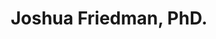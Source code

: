 ---
title : "Joshua Friedman, PhD."
# full screen navigation
first_name : "Joshua"
last_name : "Friedman"
bg_image : "images/backgrounds/full-nav-bg.jpg"
# animated text loop
occupations:
- "Data Scientist"
- "Problem Solver"
- "Student"
- "Mentor"
- "Biophysicist"

# slider background image loop
slider_images:
- "images/slider/slider-1.jpg"
- "images/slider/slider-2.jpg"

# button
button:
  enable : false
  label : "HIRE ME"
  link : "#contact"


# custom style
custom_class: "" 
custom_attributes: "" 
custom_css: ""

---